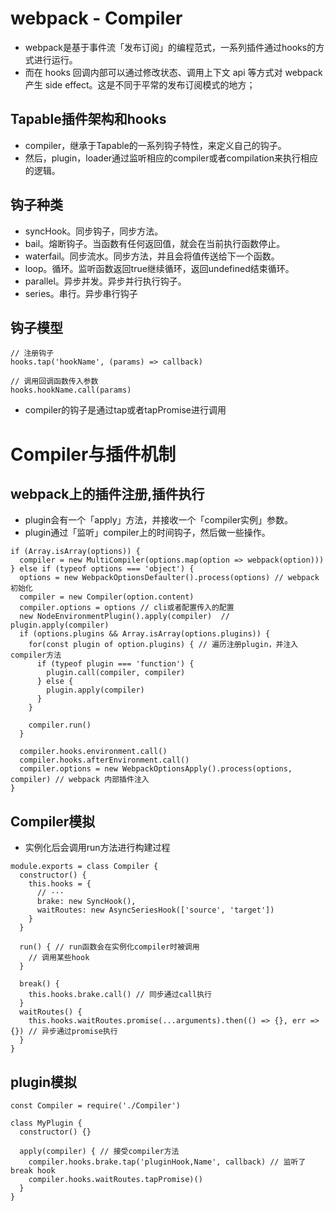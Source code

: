 # webpack - Compiler
- webpack是基于事件流「发布订阅」的编程范式，一系列插件通过hooks的方式进行运行。
- 而在 hooks 回调内部可以通过修改状态、调用上下文 api 等方式对 webpack 产生 side effect。这是不同于平常的发布订阅模式的地方；

## Tapable插件架构和hooks
-  compiler，继承于Tapable的一系列钩子特性，来定义自己的钩子。
- 然后，plugin，loader通过监听相应的compiler或者compilation来执行相应的逻辑。

## 钩子种类
- syncHook。同步钩子，同步方法。
- bail。熔断钩子。当函数有任何返回值，就会在当前执行函数停止。
- waterfail。同步流水。同步方法，并且会将值传送给下一个函数。
- loop。循环。监听函数返回true继续循环，返回undefined结束循环。
- parallel。异步并发。异步并行执行钩子。
- series。串行。异步串行钩子

## 钩子模型
```JS
// 注册钩子
hooks.tap('hookName', (params) => callback)

// 调用回调函数传入参数
hooks.hookName.call(params)
```
- compiler的钩子是通过tap或者tapPromise进行调用

# Compiler与插件机制

## webpack上的插件注册,插件执行
- plugin会有一个「apply」方法，并接收一个「compiler实例」参数。
- plugin通过「监听」compiler上的时间钩子，然后做一些操作。
```JS
if (Array.isArray(options)) {
  compiler = new MultiCompiler(options.map(option => webpack(option)))
} else if (typeof options === 'object') {
  options = new WebpackOptionsDefaulter().process(options) // webpack 初始化
  compiler = new Compiler(option.content)
  compiler.options = options // cli或者配置传入的配置
  new NodeEnvironmentPlugin().apply(compiler)  // plugin.apply(compiler)
  if (options.plugins && Array.isArray(options.plugins)) {
    for(const plugin of option.plugins) { // 遍历注册plugin，并注入compiler方法
      if (typeof plugin === 'function') {
        plugin.call(compiler, compiler)
      } else {
        plugin.apply(compiler)
      }
    }
    
    compiler.run()
  }

  compiler.hooks.environment.call()
  compiler.hooks.afterEnvironment.call()
  compiler.options = new WebpackOptionsApply().process(options, compiler) // webpack 内部插件注入
}
```

## Compiler模拟
- 实例化后会调用run方法进行构建过程
```JS
module.exports = class Compiler {
  constructor() {
    this.hooks = {
      // ···
      brake: new SyncHook(),
      waitRoutes: new AsyncSeriesHook(['source', 'target'])
    }
  }

  run() { // run函数会在实例化compiler时被调用
    // 调用某些hook
  }

  break() {
    this.hooks.brake.call() // 同步通过call执行
  }
  waitRoutes() {
    this.hooks.waitRoutes.promise(...arguments).then(() => {}, err => {}) // 异步通过promise执行
  }
}
```

## plugin模拟
```JS
const Compiler = require('./Compiler')

class MyPlugin {
  constructor() {}

  apply(compiler) { // 接受compiler方法
    compiler.hooks.brake.tap('pluginHook,Name', callback) // 监听了break hook
    compiler.hooks.waitRoutes.tapPromise)()
  }
}
```
